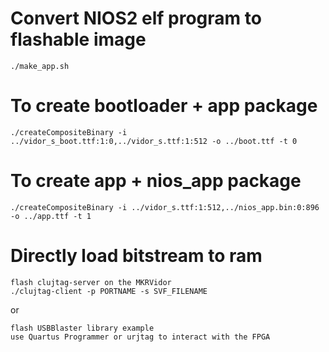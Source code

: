 # Convert NIOS2 elf program to flashable image
```
./make_app.sh
```

# To create bootloader + app package
```
./createCompositeBinary -i ../vidor_s_boot.ttf:1:0,../vidor_s.ttf:1:512 -o ../boot.ttf -t 0
```

# To create app + nios_app package
```
./createCompositeBinary -i ../vidor_s.ttf:1:512,../nios_app.bin:0:896 -o ../app.ttf -t 1
```

# Directly load bitstream to ram
```
flash clujtag-server on the MKRVidor
./clujtag-client -p PORTNAME -s SVF_FILENAME
```
or
```
flash USBBlaster library example
use Quartus Programmer or urjtag to interact with the FPGA
```
